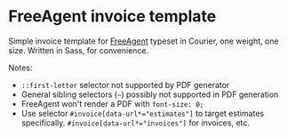 # FreeAgent invoice template

Simple invoice template for [FreeAgent](https://freeagent.com) typeset in Courier, one weight, one size. Written in Sass, for convenience.

Notes:

- `::first-letter` selector not supported by PDF generator
- General sibling selectors (`~`) possibly not supported in PDF generation
- FreeAgent won't render a PDF with `font-size: 0;`
- Use selector `#invoice[data-url*="estimates"]` to target estimates specifically. `#invoice[data-url*="invoices"]` for invoices, etc.
